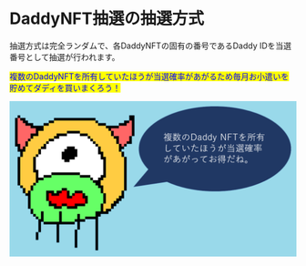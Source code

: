 # DaddyNFT抽選の抽選方式

抽選方式は完全ランダムで、各DaddyNFTの固有の番号であるDaddy IDを当選番号として抽選が行われます。

<mark style="color:blue;">複数のDaddyNFTを所有していたほうが当選確率があがるため毎月お小遣いを貯めてダディを買いまくろう！</mark>

![](.gitbook/assets/img2.png)
